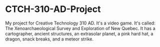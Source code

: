 # CTCH-310-AD-Project
My project for Creative Technology 310 AD.
It's a video game.
It's called:
The Xenoarchaeological Survey and Exploration of New Quebec.
It has a cartographer, ancient structures, an extrasolar planet, a pink hard hat, a dragon, snack breaks, and a meteor strike.
